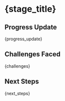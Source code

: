 # {stage_title}

## Progress Update
{progress_update}

## Challenges Faced
{challenges}

## Next Steps
{next_steps}
